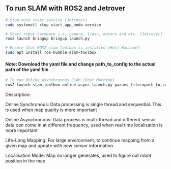 ## To run SLAM with ROS2 and Jetrover 
```bash
# Stop auto start service (Jetrover)
sudo systemctl stop start_app_node.service
```

```bash
# Start robot hardware i.e. camera, lidar, motors and etc. (Jetrover) 
ros2 launch bringup bringup.launch.py
```

```bash
# Ensure that ROS2 slam_toolbox is installed (Host Machine) 
sudo apt install ros-humble-slam-toolbox 
```

#### Note: Download the yaml file and change path_to_config to the actual path of the yaml file
```bash
# To run Online Asynchronous SLAM (Host Machine) 
ros2 launch slam_toolbox online_async_launch.py params_file:=path_to_config/mapper_params_online_async.yaml
```



Description: 

Online Synchronous: Data processing is single thread and sequential. This is used when map quality is more important

Online Asynchronous: Data process is multi-thread and different sensor data can come in at different frequency, used when real time localisation is more important  

Life-Long Mapping: For large environment, to continue mapping from a given map and update with new sensor information

Localisation Mode: Map no longer generates, used to figure out robot position in the map

